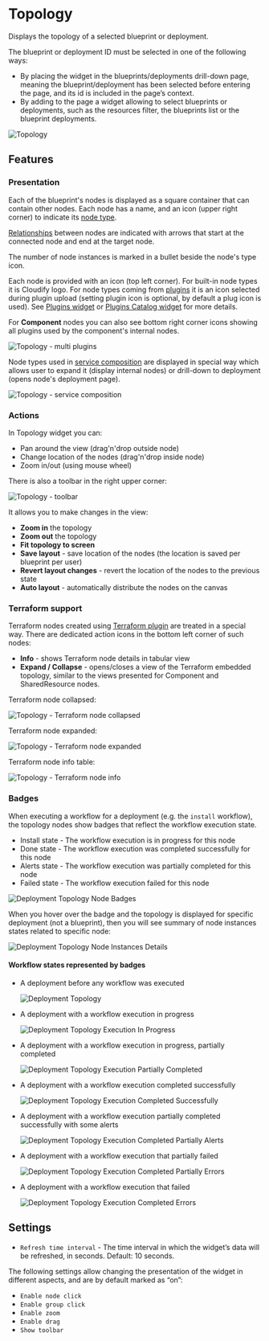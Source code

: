 # Topology

Displays the topology of a selected blueprint or deployment.

The blueprint or deployment ID must be selected in one of the following ways: 

* By placing the widget in the blueprints/deployments drill-down page, meaning the blueprint/deployment has been selected before entering the page, and its id is included in the page’s context. 
* By adding to the page a widget allowing to select blueprints or deployments, such as the resources filter, the blueprints list or the blueprint deployments.  

![Topology](https://docs.cloudify.co/5.1/images/ui/widgets/topology.png)

## Features

### Presentation

Each of the blueprint's nodes is displayed as a square container that can contain other nodes. 
Each node has a name, and an icon (upper right corner) to indicate its [node type](https://docs.cloudify.co/5.1/developer/blueprints/spec-node-types). 

[Relationships](https://docs.cloudify.co/5.1/developer/blueprints/spec-relationships) between nodes are indicated with arrows that start at the connected node and end at the target node.

The number of node instances is marked in a bullet beside the node's type icon.

Each node is provided with an icon (top left corner). For built-in node types it is Cloudify logo. For node types coming from [plugins](https://docs.cloudify.co/5.1/developer/blueprints/spec-plugins) it is an icon selected during plugin upload (setting plugin icon is optional, by default a plug icon is used). 
See [Plugins widget](https://docs.cloudify.co/5.1/working_with/console/widgets/plugins) or [Plugins Catalog widget](https://docs.cloudify.co/5.1/working_with/console/widgets/pluginsCatalog) for more details.

For **Component** nodes you can also see bottom right corner icons showing all plugins used by the component's internal nodes. 

![Topology - multi plugins](https://docs.cloudify.co/5.1/images/ui/widgets/topology-widget_multi-plugins.png)

Node types used in [service composition](https://docs.cloudify.co/5.1/working_with/service_composition/index.html) are displayed in special way which allows user to expand it (display internal nodes) or drill-down to deployment (opens node's deployment page).

![Topology - service composition](https://docs.cloudify.co/5.1/images/ui/widgets/topology-widget_component-node.png)


### Actions

In Topology widget you can:
 
* Pan around the view (drag'n'drop outside node)
* Change location of the nodes (drag'n'drop inside node)
* Zoom in/out (using mouse wheel)     


There is also a toolbar in the right upper corner:

![Topology - toolbar](https://docs.cloudify.co/5.1/images/ui/widgets/topology-widget_toolbar.png)

It allows you to make changes in the view:

* **Zoom in** the topology
* **Zoom out** the topology
* **Fit topology to screen**
* **Save layout** - save location of the nodes (the location is saved per blueprint per user) 
* **Revert layout changes** - revert the location of the nodes to the previous state
* **Auto layout** - automatically distribute the nodes on the canvas


### Terraform support 

Terraform nodes created using [Terraform plugin](https://docs.cloudify.co/5.1/working_with/official_plugins/orchestration/terraform)
are treated in a special way. There are dedicated action icons in the bottom left corner of such nodes:

* **Info** - shows Terraform node details in tabular view
* **Expand / Collapse** - opens/closes a view of the Terraform embedded topology, similar to the views presented for Component and SharedResource nodes.


Terraform node collapsed:

![Topology - Terraform node collapsed](https://docs.cloudify.co/5.1/images/ui/widgets/topology-widget_terraform-node.png)

Terraform node expanded:

![Topology - Terraform node expanded](https://docs.cloudify.co/5.1/images/ui/widgets/topology-widget_terraform-node-expanded.png)

Terraform node info table:

![Topology - Terraform node info](https://docs.cloudify.co/5.1/images/ui/widgets/topology-widget_terraform-info.png)


### Badges

When executing a workflow for a deployment (e.g. the `install` workflow), the topology nodes show badges that reflect the workflow execution state.<br/>

* Install state - The workflow execution is in progress for this node
* Done state - The workflow execution was completed successfully for this node
* Alerts state - The workflow execution was partially completed for this node
* Failed state - The workflow execution failed for this node

![Deployment Topology Node Badges](https://docs.cloudify.co/5.1/images/ui/widgets/topology-widget-badges.png)

When you hover over the badge and the topology is displayed for specific deployment (not a blueprint), then you will see summary of node instances states related to specific node:

![Deployment Topology Node Instances Details](https://docs.cloudify.co/5.1/images/ui/widgets/topology-widget-node-instances-details.png)
 

#### Workflow states represented by badges

* A deployment before any workflow was executed

    ![Deployment Topology](https://docs.cloudify.co/5.1/images/ui/widgets/topology-widget-1.png)

* A deployment with a workflow execution in progress

    ![Deployment Topology Execution In Progress](https://docs.cloudify.co/5.1/images/ui/widgets/topology-widget-2.png)

* A deployment with a workflow execution in progress, partially completed

    ![Deployment Topology Execution Partially Completed](https://docs.cloudify.co/5.1/images/ui/widgets/topology-widget-3.png)

* A deployment with a workflow execution completed successfully

    ![Deployment Topology Execution Completed Successfully](https://docs.cloudify.co/5.1/images/ui/widgets/topology-widget-4.png)

* A deployment with a workflow execution partially completed successfully with some alerts

    ![Deployment Topology Execution Completed Partially Alerts](https://docs.cloudify.co/5.1/images/ui/widgets/topology-widget-5.png)

* A deployment with a workflow execution that partially failed

    ![Deployment Topology Execution Completed Partially Errors](https://docs.cloudify.co/5.1/images/ui/widgets/topology-widget-6.png)

* A deployment with a workflow execution that failed

    ![Deployment Topology Execution Completed Errors](https://docs.cloudify.co/5.1/images/ui/widgets/topology-widget-7.png)


## Settings 

* `Refresh time interval` - The time interval in which the widget’s data will be refreshed, in seconds. Default: 10 seconds.

The following settings allow changing the presentation of the widget in different aspects, and are by default marked as “on”: 

* `Enable node click` 
* `Enable group click` 
* `Enable zoom` 
* `Enable drag` 
* `Show toolbar` 

